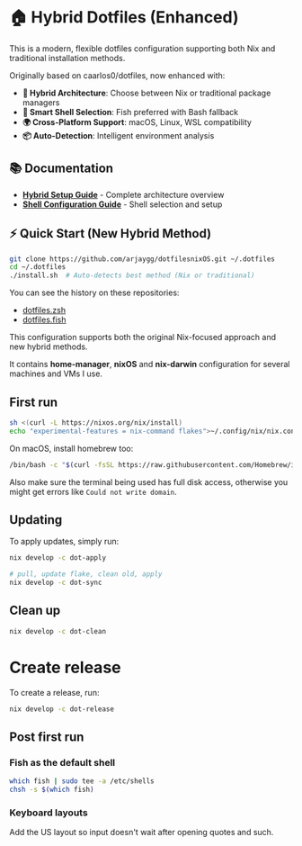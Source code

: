 # 🏠 Hybrid Dotfiles (Enhanced)

This is a modern, flexible dotfiles configuration supporting both Nix and traditional installation methods.

Originally based on caarlos0/dotfiles, now enhanced with:
- **🔀 Hybrid Architecture**: Choose between Nix or traditional package managers
- **🐚 Smart Shell Selection**: Fish preferred with Bash fallback
- **🌍 Cross-Platform Support**: macOS, Linux, WSL compatibility
- **📦 Auto-Detection**: Intelligent environment analysis

## 📚 Documentation

- **[Hybrid Setup Guide](HYBRID-SETUP.md)** - Complete architecture overview
- **[Shell Configuration Guide](SHELL-GUIDE.md)** - Shell selection and setup

## ⚡ Quick Start (New Hybrid Method)

```bash
git clone https://github.com/arjaygg/dotfilesnixOS.git ~/.dotfiles
cd ~/.dotfiles
./install.sh  # Auto-detects best method (Nix or traditional)
```

You can see the history on these repositories:

- [dotfiles.zsh](https://github.com/caarlos0/dotfiles.zsh)
- [dotfiles.fish](https://github.com/caarlos0/dotfiles.fish)

This configuration supports both the original Nix-focused approach and new hybrid methods.

It contains **home-manager**, **nixOS** and **nix-darwin** configuration
for several machines and VMs I use.

## First run

```bash
sh <(curl -L https://nixos.org/nix/install)
echo "experimental-features = nix-command flakes">~/.config/nix/nix.conf
```

On macOS, install homebrew too:

```bash
/bin/bash -c "$(curl -fsSL https://raw.githubusercontent.com/Homebrew/install/HEAD/install.sh)"
```

Also make sure the terminal being used has full disk access, otherwise you might
get errors like `Could not write domain`.

## Updating

To apply updates, simply run:

```bash
nix develop -c dot-apply

# pull, update flake, clean old, apply
nix develop -c dot-sync
```

## Clean up

```bash
nix develop -c dot-clean
```

# Create release

To create a release, run:

```bash
nix develop -c dot-release
```

## Post first run

### Fish as the default shell

```bash
which fish | sudo tee -a /etc/shells
chsh -s $(which fish)
```

### Keyboard layouts

Add the US layout so input doesn't wait after opening quotes and such.
